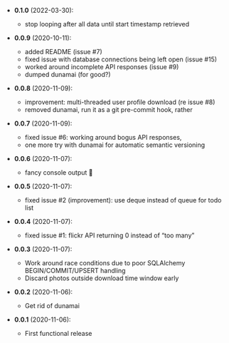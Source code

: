 - **0.1.0** (2022-03-30):
    - stop looping after all data until start timestamp retrieved

- **0.0.9** (2020-10-11):
    - added README (issue #7)
    - fixed issue with database connections being left open (issue #15)
    - worked around incomplete API responses (issue #9)
    - dumped dunamai (for good?)


- **0.0.8** (2020-11-09):
    - improvement: multi-threaded user profile download (re issue #8)
    - removed dunamai, run it as a git pre-commit hook, rather


- **0.0.7** (2020-11-09):
    - fixed issue #6: working around bogus API responses,
    - one more try with dunamai for automatic semantic versioning


- **0.0.6** (2020-11-07):
    - fancy console output 💍


- **0.0.5** (2020-11-07):
    - fixed issue #2 (improvement): use deque instead of queue for todo list


- **0.0.4** (2020-11-07):
    - fixed issue #1: flickr API returning 0 instead of “too many”


- **0.0.3** (2020-11-07):
    - Work around race conditions due to poor SQLAlchemy BEGIN/COMMIT/UPSERT handling
    - Discard photos outside download time window early


- **0.0.2** (2020-11-06):
    - Get rid of dunamai


- **0.0.1** (2020-11-06):
    - First functional release

